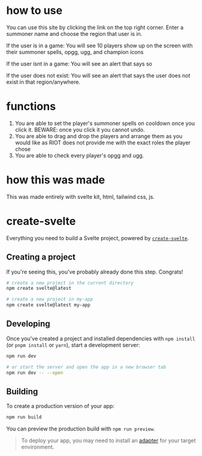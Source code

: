 # how to use
You can use this site by clicking the link on the top right corner. Enter a summoner name and choose the region that user is in.

If the user is in a game:
  You will see 10 players show up on the screen with their summoner spells, opgg, ugg, and champion icons
  
If the user isnt in a game:
  You will see an alert that says so
  
If the user does not exist:
  You will see an alert that says the user does not exist in that region/anywhere.

# functions
1. You are able to set the player's summoner spells on cooldown once you click it. BEWARE: once you click it you cannot undo.
2. You are able to drag and drop the players and arrange them as you would like as RIOT does not provide me with the exact roles the player chose
3. You are able to check every player's opgg and ugg.

# how this was made
This was made entirely with svelte kit, html, tailwind css, js.

# create-svelte

Everything you need to build a Svelte project, powered by [`create-svelte`](https://github.com/sveltejs/kit/tree/master/packages/create-svelte).

## Creating a project

If you're seeing this, you've probably already done this step. Congrats!

```bash
# create a new project in the current directory
npm create svelte@latest

# create a new project in my-app
npm create svelte@latest my-app
```

## Developing

Once you've created a project and installed dependencies with `npm install` (or `pnpm install` or `yarn`), start a development server:

```bash
npm run dev

# or start the server and open the app in a new browser tab
npm run dev -- --open
```

## Building

To create a production version of your app:

```bash
npm run build
```

You can preview the production build with `npm run preview`.

> To deploy your app, you may need to install an [adapter](https://kit.svelte.dev/docs/adapters) for your target environment.
